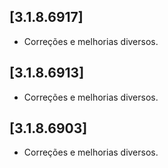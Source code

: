 ﻿## [3.1.8.6917]

* Corre&ccedil;&otilde;es e melhorias diversos.

## [3.1.8.6913]

* Corre&ccedil;&otilde;es e melhorias diversos.

## [3.1.8.6903]

* Corre&ccedil;&otilde;es e melhorias diversos.






